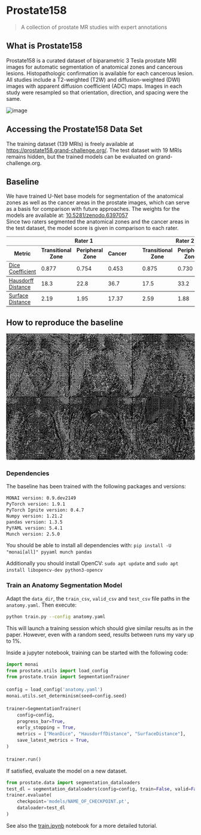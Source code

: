 # Prostate158
> A collection of prostate MR studies with expert annotations

## What is Prostate158
Prostate158 is a curated dataset of biparametric 3 Tesla prostate MRI images for automatic segmentation of anatomical zones and cancerous lesions. Histopathologic confirmation is available for each cancerous lesion. All studies include a T2-weighted (T2W) and diffusion-weighted (DWI) images with apparent diffusion coefficient (ADC) maps. Images in each study were resampled so that orientation, direction, and spacing were the same.


![image](https://user-images.githubusercontent.com/37253540/159473950-e2e97619-4f66-49c3-894c-9f1a4bf17c00.png)

## Accessing the Prostate158 Data Set

The training dataset (139 MRIs) is freely available at https://prostate158.grand-challenge.org/.
The test dataset with 19 MRIs remains hidden, but the trained models can be evaluated on grand-challenge.org.

## Baseline
We have trained U-Net base models for segmentation of the anatomical zones as well as the cancer areas in the prostate images, which can serve as a basis for comparison with future approaches. The weights for the models are available at: [10.5281/zenodo.6397057](https://doi.org/10.5281/zenodo.6397057)  
Since two raters segmented the anatomical zones and the cancer areas in the test dataset, the model score is given in comparison to each rater.

<table border=1 frame=void rules=rows>
    <thead>
        <tr>
            <td></td>
            <td colspan = 3><b><center>Rater 1</center></b></td>
            <td>&emsp;</td>
            <td colspan = 3><b><center>Rater 2</center></b></td>
        </tr>
        <tr>
            <th>Metric</th>
            <th>Transitional Zone</th>
            <th>Peripheral Zone</th>
            <th>Cancer</th>
            <th>&emsp;</th>
            <th>Transitional Zone</th>
            <th>Peripheral Zone</th>
            <th>Cancer</th>
        </tr>
    </thead>
    <tbody>
        <tr>
            <td><a href='https://en.wikipedia.org/wiki/S%C3%B8rensen%E2%80%93Dice_coefficient'>Dice Coefficient </a></td>
            <td> 0.877</td>
            <td> 0.754</td>
            <td> 0.453</td>
            <td>&emsp;</td>
            <td> 0.875</td>
            <td> 0.730</td>
            <td> 0.398</td>
        </tr>
        <tr>
            <td><a href='https://en.wikipedia.org/wiki/Hausdorff_distance'>Hausdorff Distance </a></td>
            <td> 18.3</td>
            <td> 22.8</td>
            <td> 36.7</td>
            <td>&emsp;</td>
            <td> 17.5</td>
            <td> 33.2</td>
            <td> 39.5</td>        
        </tr>
        <tr>
            <td><a href='https://github.com/deepmind/surface-distance'>Surface Distance </a></td>
            <td> 2.19</td>
            <td> 1.95</td>
            <td> 17.37</td>
            <td>&emsp;</td>
            <td> 2.59</td>
            <td> 1.88</td>
            <td> 19.13</td>
        </tr>
    </tbody>
</table>

## How to reproduce the baseline
![progress](progress.gif)
### Dependencies
The baseline has been trained with the following packages and versions:

```
MONAI version: 0.9.dev2149
PyTorch version: 1.9.1
PyTorch Ignite version: 0.4.7
Numpy version: 1.21.2
pandas version: 1.3.5
PyYAML version: 5.4.1
Munch version: 2.5.0
```
You should be able to install all dependencies with: `pip install -U "monai[all]" pyyaml munch pandas`

Additionally you should install OpenCV: `sudo apt update` and `sudo apt install libopencv-dev python3-opencv`

### Train an Anatomy Segmentation Model
Adapt the `data_dir`, the `train_csv`, `valid_csv` and `test_csv` file paths in the `anatomy.yaml`.
Then execute:  
```bash
python train.py --config anatomy.yaml

```
This will launch a training session which should give similar results as in the paper. However, even with a random seed, results between runs my vary up to 1%.

Inside a jupyter notebook, training can be started with the following code:

```python
import monai
from prostate.utils import load_config
from prostate.train import SegmentationTrainer

config = load_config('anatomy.yaml')
monai.utils.set_determinism(seed=config.seed)

trainer=SegmentationTrainer(
    config=config,
    progress_bar=True,
    early_stopping = True,
    metrics = ["MeanDice", "HausdorffDistance", "SurfaceDistance"],
    save_latest_metrics = True,
)

trainer.run()
```
If satisfied, evaluate the model on a new dataset.
```python
from prostate.data import segmentation_dataloaders
test_dl = segmentation_dataloaders(config=config, train=False, valid=False, test=True)
trainer.evaluate(
    checkpoint='models/NAME_OF_CHECKPOINT.pt',
    dataloader=test_dl
)
```

See also the [train.ipynb](train.ipynb) notebook for a more detailed tutorial.
